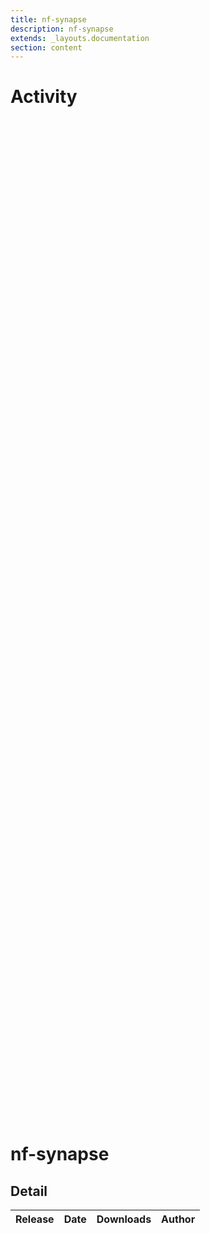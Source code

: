 ```yaml
---
title: nf-synapse
description: nf-synapse
extends: _layouts.documentation
section: content
---
```


# Activity

<div style="position: relative; height:40vh; width:80vw">
    <canvas id="releases"></canvas>
</div>
<script type="module" src="docs/nf-synapse/nf-synapse.js"></script>

# nf-synapse
        

## Detail

| Release                               | Date | Downloads                        | Author |
| :------------ | :---------: | ------: | -----------: |
